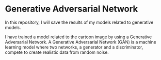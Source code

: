 # Generative Adversarial Network

In this repository, I will save the results of my models  related to generative models.

I have trained a model related to the cartoon image by using a Generative Adversarial Network. A Generative Adversarial Network (GAN) is a machine learning model where two networks, a generator and a discriminator, compete to create realistic data from random noise.
